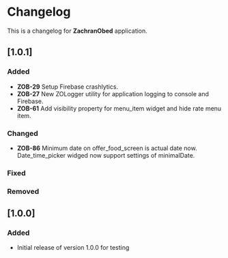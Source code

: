 # Changelog

This is a changelog for **ZachranObed** application.

## [1.0.1]
### Added
- **ZOB-29** Setup Firebase crashlytics.
- **ZOB-27** New ZOLogger utility for application logging to console and Firebase.
- **ZOB-61** Add visibility property for menu_item widget and hide rate menu item.

### Changed
- **ZOB-86** Minimum date on offer_food_screen is actual date now. Date_time_picker widged now support settings of minimalDate.

### Fixed

### Removed

## [1.0.0]
### Added
- Initial release of version 1.0.0 for testing
